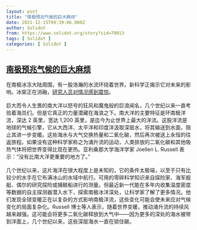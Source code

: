 ```yaml
---
layout: post
title: "南极预兆气候的巨大麻烦"
date: 2021-12-15T09:39:06.000Z
author: Solidot
from: https://www.solidot.org/story?sid=70013
tags: [ Solidot ]
categories: [ Solidot ]
---
```

<!--1639561146000-->
[南极预兆气候的巨大麻烦](https://www.solidot.org/story?sid=70013)
------

<div>
在南极冰冻大陆周围，有一股浩瀚的水流环绕着世界。新科学正揭示它对未来的影响。冰架正在消融，<a href="https://www.nytimes.com/interactive/2021/12/13/climate/antarctic-climate-change.html">研究人员对情况感到震惊</a>。<br><br>巨大而令人生畏的南大洋以怒号的狂风和魔鬼般的巨浪闻名，几个世纪以来一直考验着海员们。但是它真正的力量潜藏在海浪之下。南大洋的主要特征是环南极洋流，深达 2 英里，宽达 1,200 英里，是迄今为止世界上最大的洋流。这股洋流是地球的气候引擎，它从大西洋、太平洋和印度洋汲取深层水，将其输送到水面，阻止其进一步变暖。这些海水与大气交换热量和二氧化碳，然后再次被送上永恒的往返旅程。如果没有这种科学家称之为涌升流的运动，人类排放的二氧化碳和其他吸热气体将把世界变得比现在更热。亚利桑那大学海洋学家 Joellen L. Russell 表示：“没有比南大洋更重要的地方了。”<br><br>几个世纪以来，这片海洋在很大程度上是未知的，它的条件太极端，以至于只有比较少的水手在它布满冰山的水域中航行。可用的零碎科学知识来自探险家、海军舰艇、偶尔的研究探险或捕鲸船进行的测量。但最近新一代能在多年内收集温度密度等数据的自主探测器潜入水下，探索南极冰洋深处，让科学家了解了更多情况。他们发现全球变暖正在以复杂的方式影响南极洋流，这些变化可能会使未来应对气候变化的局面复杂化。Russell 博士等人表示，随着世界变暖，推动涌升流的持续风越来越强。这可能会将更多二氧化碳释放到大气中——因为更多的深处的海水被带到洋面上，几个世纪以来，这些深层海水一直在锁住碳。
</div>
